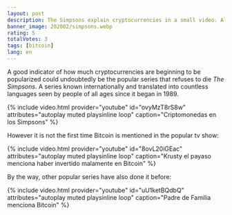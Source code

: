 ```yaml
---
layout: post
description: The Simpsons explain cryptocurrencies in a small video. Also video of Family Guy and Bitcoin.
banner_image: 202002/simpsons.webp
rating: 5
totalVotes: 3
tags: [bitcoin]
lang: en
---
```


A good indicator of how much cryptocurrencies are beginning to be popularized could undoubtedly be the popular series that refuses to die *The Simpsons*. A series known internationally and translated into countless languages ​​seen by people of all ages since it began in 1989.

{% include video.html provider="youtube" id="ovyMzT8rS8w" attributes="autoplay muted playsinline loop" caption="Criptomonedas en los Simpsons" %}

However it is not the first time Bitcoin is mentioned in the popular tv show:

{% include video.html provider="youtube" id="8ovL20iGEac" attributes="autoplay muted playsinline loop" caption="Krusty el payaso menciona haber invertido malamente en Bitcoin" %}

By the way, other popular series have also done it before:

{% include video.html provider="youtube" id="uU1ketBQdbQ" attributes="autoplay muted playsinline loop" caption="Padre de Familia menciona Bitcoin" %}

